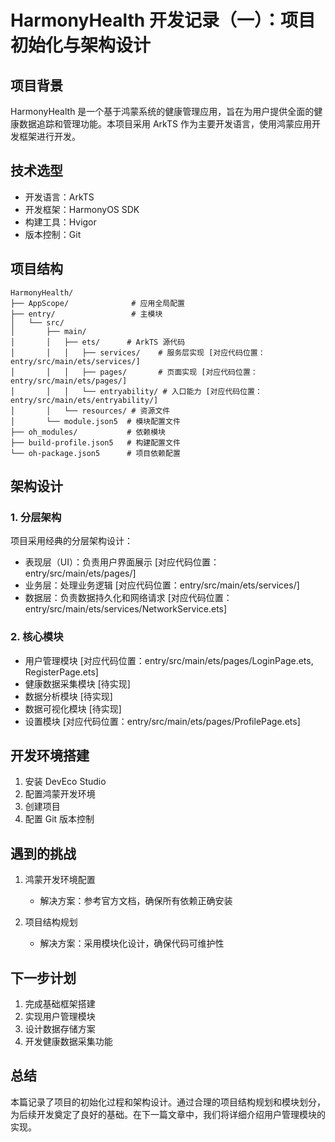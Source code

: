 # HarmonyHealth 开发记录（一）：项目初始化与架构设计

## 项目背景

HarmonyHealth 是一个基于鸿蒙系统的健康管理应用，旨在为用户提供全面的健康数据追踪和管理功能。本项目采用 ArkTS 作为主要开发语言，使用鸿蒙应用开发框架进行开发。

## 技术选型

- 开发语言：ArkTS
- 开发框架：HarmonyOS SDK
- 构建工具：Hvigor
- 版本控制：Git

## 项目结构

```
HarmonyHealth/
├── AppScope/              # 应用全局配置
├── entry/                 # 主模块
│   └── src/
│       ├── main/
│       │   ├── ets/      # ArkTS 源代码
│       │   │   ├── services/    # 服务层实现 [对应代码位置：entry/src/main/ets/services/]
│       │   │   ├── pages/       # 页面实现 [对应代码位置：entry/src/main/ets/pages/]
│       │   │   └── entryability/ # 入口能力 [对应代码位置：entry/src/main/ets/entryability/]
│       │   └── resources/ # 资源文件
│       └── module.json5  # 模块配置文件
├── oh_modules/           # 依赖模块
├── build-profile.json5   # 构建配置文件
└── oh-package.json5      # 项目依赖配置
```

## 架构设计

### 1. 分层架构

项目采用经典的分层架构设计：
- 表现层（UI）：负责用户界面展示 [对应代码位置：entry/src/main/ets/pages/]
- 业务层：处理业务逻辑 [对应代码位置：entry/src/main/ets/services/]
- 数据层：负责数据持久化和网络请求 [对应代码位置：entry/src/main/ets/services/NetworkService.ets]

### 2. 核心模块

- 用户管理模块 [对应代码位置：entry/src/main/ets/pages/LoginPage.ets, RegisterPage.ets]
- 健康数据采集模块 [待实现]
- 数据分析模块 [待实现]
- 数据可视化模块 [待实现]
- 设置模块 [对应代码位置：entry/src/main/ets/pages/ProfilePage.ets]

## 开发环境搭建

1. 安装 DevEco Studio
2. 配置鸿蒙开发环境
3. 创建项目
4. 配置 Git 版本控制

## 遇到的挑战

1. 鸿蒙开发环境配置
   - 解决方案：参考官方文档，确保所有依赖正确安装

2. 项目结构规划
   - 解决方案：采用模块化设计，确保代码可维护性

## 下一步计划

1. 完成基础框架搭建
2. 实现用户管理模块
3. 设计数据存储方案
4. 开发健康数据采集功能

## 总结

本篇记录了项目的初始化过程和架构设计。通过合理的项目结构规划和模块划分，为后续开发奠定了良好的基础。在下一篇文章中，我们将详细介绍用户管理模块的实现。 